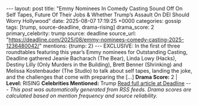 --- layout: post title: "Emmy Nominees In Comedy Casting Sound Off On Self Tapes, Future Of Their Jobs & Whether Trump’s Assault On DEI Should Worry Hollywood" date: 2025-08-07 17:19:25 +0000 categories: gossip tags: [trump, source-deadline, drama-rising] drama_score: 2 primary_celebrity: trump source: deadline source_url: "https://deadline.com/2025/08/emmy-nominees-comedy-casting-2025-1236480042/" mentions: {trump: 2} --- EXCLUSIVE: In the first of three roundtables featuring this year’s Emmy nominees for Outstanding Casting, Deadline gathered Jeanie Bacharach (The Bear), Linda Lowy (Hacks), Destiny Lilly (Only Murders in the Building), Brett Benner (Shrinking) and Melissa Kostenbauder (The Studio) to talk about self tapes, landing the joke, and the challenges that come with preparing the […] **Drama Score:** 2 | **Level:** RISING **Celebrities Mentioned:** Trump [Read full article at Deadline](https://deadline.com/2025/08/emmy-nominees-comedy-casting-2025-1236480042/) --- *This post was automatically generated from RSS feeds. Drama scores are calculated based on mention frequency and source reliability.*